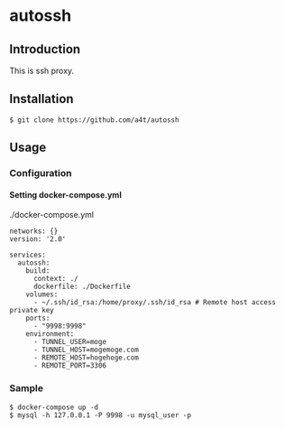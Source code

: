 # autossh

## Introduction
This is ssh proxy.

## Installation

```
$ git clone https://github.com/a4t/autossh
```

## Usage

### Configuration

#### Setting docker-compose.yml

./docker-compose.yml

```
networks: {}
version: '2.0'

services:
  autossh:
    build:
      context: ./
      dockerfile: ./Dockerfile
    volumes:
      - ~/.ssh/id_rsa:/home/proxy/.ssh/id_rsa # Remote host access private key
    ports:
      - "9998:9998"
    environment:
      - TUNNEL_USER=moge
      - TUNNEL_HOST=mogemoge.com
      - REMOTE_HOST=hogehoge.com
      - REMOTE_PORT=3306
```

### Sample

```
$ docker-compose up -d
$ mysql -h 127.0.0.1 -P 9998 -u mysql_user -p
```
